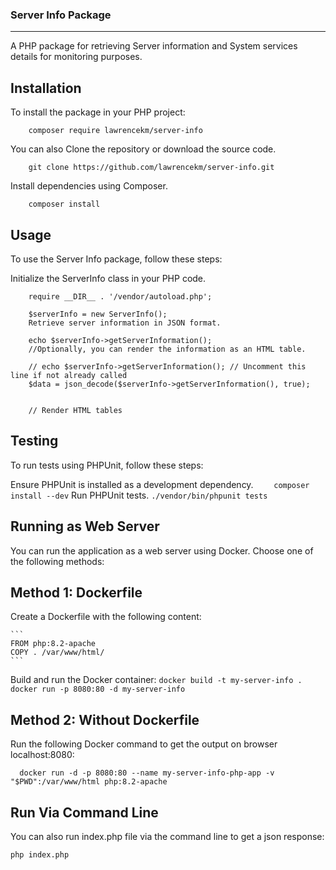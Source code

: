 ### Server Info Package
--------------------------
A PHP package for retrieving Server information and System services details for monitoring purposes.


Installation
------------
To install the package in your PHP project:
```
    composer require lawrencekm/server-info
```

You can also Clone the repository or download the source code.
```
    git clone https://github.com/lawrencekm/server-info.git
```
Install dependencies using Composer.
```
    composer install
```

Usage
-----
To use the Server Info package, follow these steps:

Initialize the ServerInfo class in your PHP code.
```
    require __DIR__ . '/vendor/autoload.php';

    $serverInfo = new ServerInfo();
    Retrieve server information in JSON format.

    echo $serverInfo->getServerInformation();
    //Optionally, you can render the information as an HTML table.

    // echo $serverInfo->getServerInformation(); // Uncomment this line if not already called
    $data = json_decode($serverInfo->getServerInformation(), true);


    // Render HTML tables
```

Testing
-------
To run tests using PHPUnit, follow these steps:

Ensure PHPUnit is installed as a development dependency.
```    composer install --dev```
Run PHPUnit tests.
```./vendor/bin/phpunit tests```


Running as Web Server
------------------------
You can run the application as a web server using Docker. Choose one of the following methods:

Method 1: Dockerfile
--------------------
Create a Dockerfile with the following content:
    
    ```
    FROM php:8.2-apache
    COPY . /var/www/html/
    ```
Build and run the Docker container:
    ```
    docker build -t my-server-info .
    docker run -p 8080:80 -d my-server-info
        ```
        
Method 2: Without Dockerfile
-----------------------------
Run the following Docker command to get the output on browser localhost:8080:

```  docker run -d -p 8080:80 --name my-server-info-php-app -v "$PWD":/var/www/html php:8.2-apache```

Run Via Command Line
-----------------------
You can also run index.php file via the command line to get a json response:

``` php index.php ```
